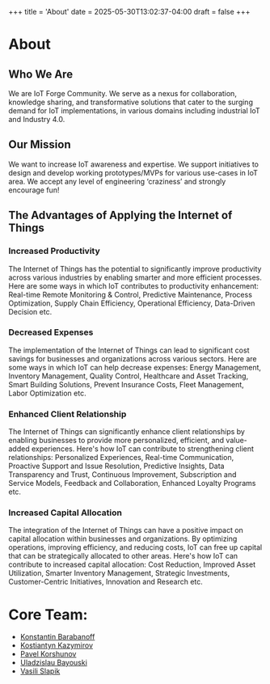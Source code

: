 +++
title = 'About'
date = 2025-05-30T13:02:37-04:00
draft = false
+++

# About

## Who We Are

We are IoT Forge Community. We serve as a nexus for collaboration, knowledge sharing, and transformative solutions that cater to the surging demand for IoT implementations, in various domains including industrial IoT and Industry 4.0.

## Our Mission

We want to increase IoT awareness and expertise. We support initiatives to design and develop working prototypes/MVPs for various use-cases in IoT area. We accept any level of engineering ‘craziness’ and strongly encourage fun!

## The Advantages of Applying the Internet of Things

### Increased Productivity
The Internet of Things has the potential to significantly improve productivity across various industries by enabling smarter and more efficient processes. Here are some ways in which IoT contributes to productivity enhancement: Real-time Remote Monitoring & Control, Predictive Maintenance, Process Optimization, Supply Chain Efficiency, Operational Efficiency, Data-Driven Decision etc.
### Decreased Expenses
The implementation of the Internet of Things can lead to significant cost savings for businesses and organizations across various sectors. Here are some ways in which IoT can help decrease expenses: Energy Management, Inventory Management, Quality Control, Healthcare and Asset Tracking, Smart Building Solutions, Prevent Insurance Costs, Fleet Management, Labor Optimization etc.
### Enhanced Client Relationship
The Internet of Things can significantly enhance client relationships by enabling businesses to provide more personalized, efficient, and value-added experiences. Here's how IoT can contribute to strengthening client relationships: Personalized Experiences, Real-time Communication, Proactive Support and Issue Resolution, Predictive Insights, Data Transparency and Trust, Continuous Improvement, Subscription and Service Models, Feedback and Collaboration, Enhanced Loyalty Programs etc.
### Increased Capital Allocation
The integration of the Internet of Things can have a positive impact on capital allocation within businesses and organizations. By optimizing operations, improving efficiency, and reducing costs, IoT can free up capital that can be strategically allocated to other areas. Here's how IoT can contribute to increased capital allocation: Cost Reduction, Improved Asset Utilization, Smarter Inventory Management, Strategic Investments, Customer-Centric Initiatives, Innovation and Research etc.

# Core Team:

- [Konstantin Barabanoff](https://www.linkedin.com/in/konstantinbarabanoff/)
- [Kostiantyn Kazymirov](https://www.linkedin.com/in/konstantinkasimirov/)
- [Pavel Korshunov](https://www.linkedin.com/in/pavel-korshunov-a21564287/)
- [Uladzislau Bayouski](https://www.linkedin.com/in/uladzislau-bayouski-a7474111b/)
- [Vasili Slapik](https://www.linkedin.com/in/vasili-slapik-59790726/)
